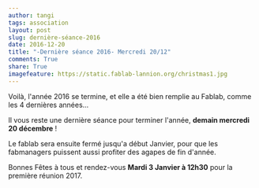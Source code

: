 ```yaml
---
author: tangi
tags: association
layout: post
slug: dernière-séance-2016
date: 2016-12-20
title: "-Dernière séance 2016- Mercredi 20/12"
comments: True
share: True
imagefeature: https://static.fablab-lannion.org/christmas1.jpg
---
```


Voilà, l'année 2016 se termine, et elle a été bien remplie au Fablab, comme les 4 dernières années...

Il vous reste une dernière séance pour terminer l'année, **demain mercredi 20 décembre** !

Le fablab sera ensuite fermé jusqu'a début Janvier, pour que les fabmanagers puissent aussi profiter des agapes de fin d'année.

Bonnes Fêtes à tous et rendez-vous **Mardi 3 Janvier à 12h30** pour la première réunion 2017.


